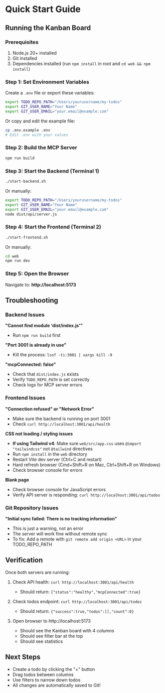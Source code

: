 # Quick Start Guide

## Running the Kanban Board

### Prerequisites
1. Node.js 20+ installed
2. Git installed
3. Dependencies installed (run `npm install` in root and `cd web && npm install`)

### Step 1: Set Environment Variables

Create a `.env` file or export these variables:

```bash
export TODO_REPO_PATH="/Users/yourusername/my-todos"
export GIT_USER_NAME="Your Name"
export GIT_USER_EMAIL="your.email@example.com"
```

Or copy and edit the example file:
```bash
cp .env.example .env
# Edit .env with your values
```

### Step 2: Build the MCP Server

```bash
npm run build
```

### Step 3: Start the Backend (Terminal 1)

```bash
./start-backend.sh
```

Or manually:
```bash
export TODO_REPO_PATH="/Users/yourusername/my-todos"
export GIT_USER_NAME="Your Name"
export GIT_USER_EMAIL="your.email@example.com"
node dist/api/server.js
```

### Step 4: Start the Frontend (Terminal 2)

```bash
./start-frontend.sh
```

Or manually:
```bash
cd web
npm run dev
```

### Step 5: Open the Browser

Navigate to: **http://localhost:5173**

## Troubleshooting

### Backend Issues

**"Cannot find module 'dist/index.js'"**
- Run `npm run build` first

**"Port 3001 is already in use"**
- Kill the process: `lsof -ti:3001 | xargs kill -9`

**"mcpConnected: false"**
- Check that `dist/index.js` exists
- Verify `TODO_REPO_PATH` is set correctly
- Check logs for MCP server errors

### Frontend Issues

**"Connection refused" or "Network Error"**
- Make sure the backend is running on port 3001
- Check `curl http://localhost:3001/api/health`

**CSS not loading / styling issues**
- **If using Tailwind v4**: Make sure `web/src/app.css` uses `@import "tailwindcss"` not `@tailwind` directives
- Run `npm install` in the `web` directory
- Restart Vite dev server (Ctrl+C and restart)
- Hard refresh browser (Cmd+Shift+R on Mac, Ctrl+Shift+R on Windows)
- Check browser console for errors

**Blank page**
- Check browser console for JavaScript errors
- Verify API server is responding: `curl http://localhost:3001/api/todos`

### Git Repository Issues

**"Initial sync failed: There is no tracking information"**
- This is just a warning, not an error
- The server will work fine without remote sync
- To fix: Add a remote with `git remote add origin <URL>` in your TODO_REPO_PATH

## Verification

Once both servers are running:

1. Check API health: `curl http://localhost:3001/api/health`
   - Should return: `{"status":"healthy","mcpConnected":true}`

2. Check todos endpoint: `curl http://localhost:3001/api/todos`
   - Should return: `{"success":true,"todos":[],"count":0}`

3. Open browser to http://localhost:5173
   - Should see the Kanban board with 4 columns
   - Should see filter bar at the top
   - Should see statistics

## Next Steps

- Create a todo by clicking the "+" button
- Drag todos between columns
- Use filters to narrow down todos
- All changes are automatically saved to Git!
